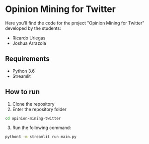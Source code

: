 # Opinion Mining for Twitter
Here you'll find the code for the project "Opinion Mining for Twitter" developed by the students:
- Ricardo Uriegas
- Joshua Arrazola

## Requirements
- Python 3.6
- Streamlit

## How to run
1. Clone the repository
2. Enter the repository folder
```bash
cd opinion-mining-twitter
```
3. Run the following command:
```bash
python3 -m streamlit run main.py
```
